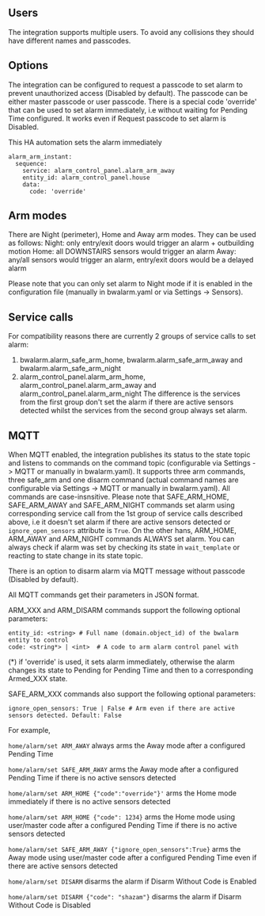 ## Users

The integration supports multiple users. To avoid any collisions they should have different names and passcodes.

## Options

The integration can be configured to request a passcode to set alarm to prevent unauthorized access (Disabled by default).
The passcode can be either master passcode or user passcode.
There is a special code 'override' that can be used to set alarm immediately, i.e without waiting for Pending Time configured. It works even if Request passcode to set alarm is Disabled.

This HA automation sets the alarm immediately
```
alarm_arm_instant:
  sequence:
    service: alarm_control_panel.alarm_arm_away
    entity_id: alarm_control_panel.house
    data:
      code: 'override'
```

## Arm modes
There are Night (perimeter), Home and Away arm modes. They can be used as follows:
Night: only entry/exit doors would trigger an alarm + outbuilding motion
Home: all DOWNSTAIRS sensors would trigger an alarm
Away: any/all sensors would trigger an alarm, entry/exit doors would be a delayed alarm

Please note that you can only set alarm to Night mode if it is enabled in the configuration file (manually in bwalarm.yaml or via Settings -> Sensors).

## Service calls
For compatibility reasons there are currently 2 groups of service calls to set alarm:
1. bwalarm.alarm_safe_arm_home, bwalarm.alarm_safe_arm_away and bwalarm.alarm_safe_arm_night
2. alarm_control_panel.alarm_arm_home, alarm_control_panel.alarm_arm_away and alarm_control_panel.alarm_arm_night
The difference is the services from the first group don't set the alarm if there are active sensors detected whilst the services from the second group always set alarm.

## MQTT

When MQTT enabled, the integration publishes its status to the state topic and listens to commands on the command topic (configurable via Settings -> MQTT or manually in bwalarm.yaml).
It supports three arm commands, three safe_arm and one disarm command (actual command names are configurable via Settings -> MQTT or manually in bwalarm.yaml). All commands are case-insnsitive.
Please note that SAFE_ARM_HOME, SAFE_ARM_AWAY and SAFE_ARM_NIGHT commands set alarm using corresponding service call from the 1st group of service calls described above, i.e it doesn't set alarm if there are active sensors detected or ```ignore_open_sensors``` attribute is ```True```.
On the other hans, ARM_HOME, ARM_AWAY and ARM_NIGHT commands ALWAYS set alarm.
You can always check if alarm was set by checking its state in ```wait_template``` or reacting to state change in its state topic.

There is an option to disarm  alarm via MQTT message without passcode (Disabled by default).


All MQTT commands get their parameters in JSON format.

ARM_XXX and ARM_DISARM commands support the following optional parameters:

```
entity_id: <string> # Full name (domain.object_id) of the bwalarm entity to control
code: <string*> | <int>  # A code to arm alarm control panel with
```
(\*) if 'override' is used, it sets alarm immediately, otherwise the alarm changes its state to Pending for Pending Time and then to a corresponding Armed_XXX state.

SAFE_ARM_XXX commands also support the following optional parameters:
```
ignore_open_sensors: True | False # Arm even if there are active sensors detected. Default: False
```

For example,

```home/alarm/set ARM_AWAY```
  always arms the Away mode after a configured Pending Time

```home/alarm/set SAFE_ARM_AWAY```
  arms the Away mode after a configured Pending Time if there is no active sensors detected

```home/alarm/set ARM_HOME {"code":"override"}'```
  arms the Home mode immediately if there is no active sensors detected

```home/alarm/set ARM_HOME {"code": 1234}```
  arms the Home mode using user/master code after a configured Pending Time if there is no active sensors detected

```home/alarm/set SAFE_ARM_AWAY {"ignore_open_sensors":True}```
  arms the Away mode using user/master code after a configured Pending Time even if there are active sensors detected

```home/alarm/set DISARM```
  disarms the alarm if Disarm Without Code is Enabled

```home/alarm/set DISARM {"code": "shazam"}```
  disarms the alarm if Disarm Without Code is Disabled
